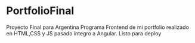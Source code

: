# PortfolioFinal

Proyecto Final para Argentina Programa
Frontend de mi portfolio realizado en HTML,CSS y JS pasado integro a Angular.
Listo para deploy
